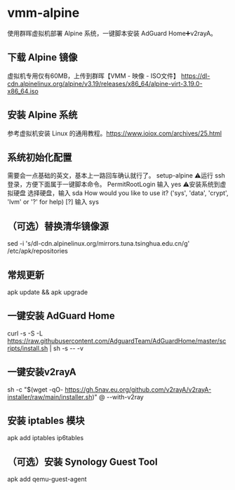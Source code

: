 # vmm-alpine

使用群晖虚拟机部署 Alpine 系统，一键脚本安装 AdGuard Home➕v2rayA。

## 下载 Alpine 镜像
虚拟机专用仅有60MB，上传到群晖【VMM - 映像 - ISO文件】
https://dl-cdn.alpinelinux.org/alpine/v3.19/releases/x86_64/alpine-virt-3.19.0-x86_64.iso

## 安装 Alpine 系统
参考虚拟机安装 Linux 的通用教程。https://www.ioiox.com/archives/25.html

## 系统初始化配置
需要会一点基础的英文，基本上一路回车确认就行了。
setup-alpine
⚠️运行 ssh 登录，方便下面属于一键脚本命令。
PermitRootLogin 输入 yes
⚠️安装系统到虚拟硬盘
选择硬盘，输入 sda
How would you like to use it? ('sys', 'data', 'crypt', 'lvm' or '?' for help) [?] 输入 sys

## （可选）替换清华镜像源
sed -i 's/dl-cdn.alpinelinux.org/mirrors.tuna.tsinghua.edu.cn/g' /etc/apk/repositories

## 常规更新
apk update && apk upgrade

## 一键安装 AdGuard Home
curl -s -S -L https://raw.githubusercontent.com/AdguardTeam/AdGuardHome/master/scripts/install.sh | sh -s -- -v

## 一键安装v2rayA
sh -c "$(wget -qO- https://gh.5nav.eu.org/github.com/v2rayA/v2rayA-installer/raw/main/installer.sh)" @ --with-v2ray

## 安装 iptables 模块
apk add iptables ip6tables

## （可选）安装 Synology Guest Tool
apk add qemu-guest-agent
